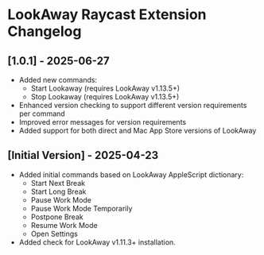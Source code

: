 # LookAway Raycast Extension Changelog

## [1.0.1] - 2025-06-27

- Added new commands:
  - Start Lookaway (requires LookAway v1.13.5+)
  - Stop Lookaway (requires LookAway v1.13.5+)
- Enhanced version checking to support different version requirements per command
- Improved error messages for version requirements
- Added support for both direct and Mac App Store versions of LookAway

## [Initial Version] - 2025-04-23

- Added initial commands based on LookAway AppleScript dictionary:
  - Start Next Break
  - Start Long Break
  - Pause Work Mode
  - Pause Work Mode Temporarily
  - Postpone Break
  - Resume Work Mode
  - Open Settings
- Added check for LookAway v1.11.3+ installation.
